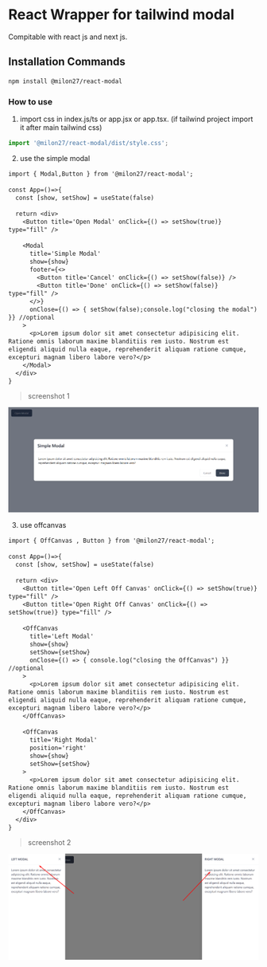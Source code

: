 # React Wrapper for tailwind modal

Compitable with react js and next js.

## Installation Commands

```bash
npm install @milon27/react-modal
```

### How to use

1. import css in index.js/ts or app.jsx or app.tsx. (if tailwind project import it after main tailwind css)

```ts
import '@milon27/react-modal/dist/style.css';
```
2. use the simple modal

```tsx
import { Modal,Button } from '@milon27/react-modal';

const App=()=>{
  const [show, setShow] = useState(false)

  return <div>
    <Button title='Open Modal' onClick={() => setShow(true)} type="fill" />

    <Modal
      title='Simple Modal'
      show={show}
      footer={<>
        <Button title='Cancel' onClick={() => setShow(false)} />
        <Button title='Done' onClick={() => setShow(false)} type="fill" />
      </>}
      onClose={() => { setShow(false);console.log("closing the modal") }} //optional
    >
      <p>Lorem ipsum dolor sit amet consectetur adipisicing elit. Ratione omnis laborum maxime blanditiis rem iusto. Nostrum est eligendi aliquid nulla eaque, reprehenderit aliquam ratione cumque, excepturi magnam libero labore vero?</p>
    </Modal>
  </div>
}

```

> screenshot 1

![screenshot](screenshot.png)

3. use offcanvas

```tsx
import { OffCanvas , Button } from '@milon27/react-modal';

const App=()=>{
  const [show, setShow] = useState(false)

  return <div>
    <Button title='Open Left Off Canvas' onClick={() => setShow(true)} type="fill" />
    <Button title='Open Right Off Canvas' onClick={() => setShow(true)} type="fill" />

    <OffCanvas
      title='Left Modal'
      show={show}
      setShow={setShow}
      onClose={() => { console.log("closing the OffCanvas") }} //optional
    >
      <p>Lorem ipsum dolor sit amet consectetur adipisicing elit. Ratione omnis laborum maxime blanditiis rem iusto. Nostrum est eligendi aliquid nulla eaque, reprehenderit aliquam ratione cumque, excepturi magnam libero labore vero?</p>
    </OffCanvas>

    <OffCanvas
      title='Right Modal'
      position='right'
      show={show}
      setShow={setShow}
    >
      <p>Lorem ipsum dolor sit amet consectetur adipisicing elit. Ratione omnis laborum maxime blanditiis rem iusto. Nostrum est eligendi aliquid nulla eaque, reprehenderit aliquam ratione cumque, excepturi magnam libero labore vero?</p>
    </OffCanvas>
  </div>
}

```

> screenshot 2

![screenshot](screenshot-canvas.png)
